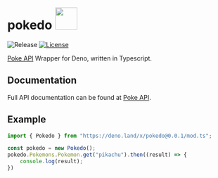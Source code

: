 # pokedo <a href="https://pokeapi.co/api/v2/pokemon/bulbasaur"><img src='https://veekun.com/dex/media/pokemon/global-link/1.png' height=50px/></a>
![Release](https://img.shields.io/github/v/release/callmeumm/pokedo)
[![License](https://img.shields.io/badge/license-mit-blue.svg?style=flat)](https://raw.githubusercontent.com/callmeumm/pokedo/master/LICENSE)


[Poke API](https://pokeapi.co) Wrapper for Deno, written in Typescript.

## Documentation

Full API documentation can be found at [Poke API](https://pokeapi.co/docs/v2.html).

## Example
```typescript
import { Pokedo } from "https://deno.land/x/pokedo@0.0.1/mod.ts";

const pokedo = new Pokedo();
pokedo.Pokemons.Pokemon.get("pikachu").then((result) => {
    console.log(result);
})
```